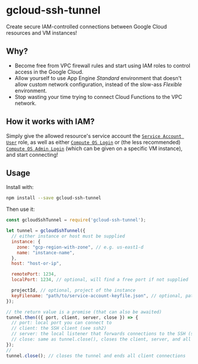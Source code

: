 # gcloud-ssh-tunnel

Create secure IAM-controlled connections between Google Cloud resources and VM instances!

## Why?

* Become free from VPC firewall rules and start using IAM roles to control access in the Google Cloud.
* Allow yourself to use App Engine *Standard* environment that doesn't allow custom network configuration,
  instead of the slow-ass *Flexible* environment.
* Stop wasting your time trying to connect Cloud Functions to the VPC network.

## How it works with IAM?

Simply give the allowed resource's service account the [`Service Account User`](https://cloud.google.com/compute/docs/access/iam#iam.serviceAccountUser) role,
as well as either [`Compute OS Login`](https://cloud.google.com/compute/docs/access/iam#compute.osLogin)
or (the less recommended) [`Compute OS Admin Login`](https://cloud.google.com/compute/docs/access/iam#compute.osAdminLogin)
(which can be given on a specific VM instance), and start connecting!

## Usage

Install with:

```bash
npm install --save gcloud-ssh-tunnel
```

Then use it:

```javascript
const gcloudSshTunnel = require('gcloud-ssh-tunnel');

let tunnel = gcloudSshTunnel({
  // either instance or host must be supplied
  instance: {
    zone: "gcp-region-with-zone", // e.g. us-east1-d
    name: "instance-name",
  },
  host: "host-or-ip",

  remotePort: 1234,
  localPort: 1234, // optional, will find a free port if not supplied

  projectId, // optional, project of the instance
  keyFilename: "path/to/service-account-keyfile.json", // optional, path to service account's keyfile
});

// the return value is a promise (that can also be awaited)
tunnel.then(({ port, client, server, close }) => {
  // port: local port you can connect to
  // client: the SSH client (see ssh2)
  // server: the local listener that forwards connections to the SSH (see Net::Server)
  // close: same as tunnel.close(), closes the client, server, and all connections
});
// 
tunnel.close(); // closes the tunnel and ends all client connections
```

